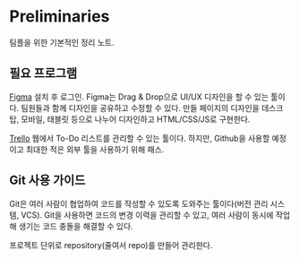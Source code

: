 # Preliminaries

팀플을 위한 기본적인 정리 노트.

## 필요 프로그램

[Figma](https://www.figma.com/) 설치 후 로그인. Figma는 Drag & Drop으로 UI/UX
디자인을 할 수 있는 툴이다. 팀원들과 함께 디자인을 공유하고 수정할 수 있다.
만들 페이지의 디자인을 데스크탑, 모바일, 태블릿 등으로 나누어 디자인하고
HTML/CSS/JS로 구현한다.

[Trello](https://trello.com/) 웹에서 To-Do 리스트를 관리할 수 있는 툴이다.
하지만, Github을 사용할 예정이고 최대한 적은 외부 툴을 사용하기 위해 패스.

## Git 사용 가이드

Git은 여러 사람이 협업하여 코드를 작성할 수 있도록 도와주는 툴이다(버전 관리 시스템, VCS).
Git을 사용하면 코드의 변경 이력을 관리할 수 있고, 여러 사람이 동시에 작업해 생기는 코드 충돌을
해결할 수 있다.

프로젝트 단위로 repository(줄여서 repo)를 만들어 관리한다.